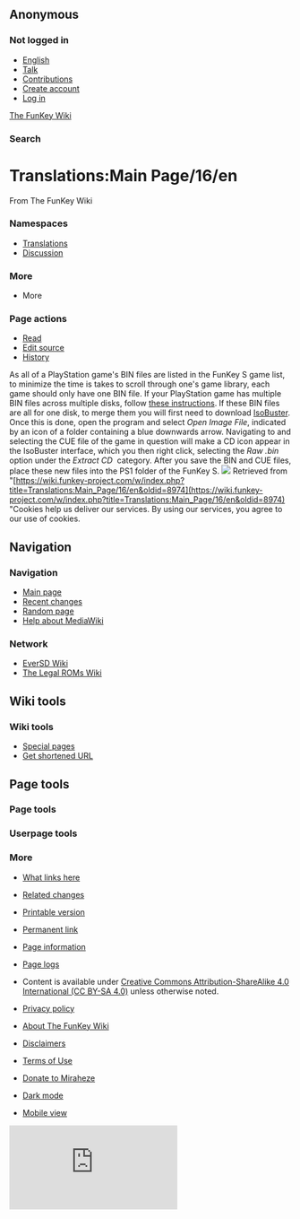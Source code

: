 ## Anonymous

### Not logged in

* [English](#)
* [Talk](/wiki/Special:MyTalk "Discussion about edits from this IP address [n]")
* [Contributions](/wiki/Special:MyContributions "A list of edits made from this IP address [y]")
* [Create account](/w/index.php?title=Special:CreateAccount&returnto=Translations%3AMain+Page%2F16%2Fen "You are encouraged to create an account and log in; however, it is not mandatory")
* [Log in](/w/index.php?title=Special:UserLogin&returnto=Translations%3AMain+Page%2F16%2Fen "You are encouraged to log in; however, it is not mandatory [o]")

[The FunKey Wiki](/wiki/Main_Page)

### Search

# Translations:Main Page/16/en

From The FunKey Wiki

### Namespaces

* [Translations](/wiki/Translations:Main_Page/16/en)
* [Discussion](/w/index.php?title=Translations_talk:Main_Page/16/en&action=edit&redlink=1 "Discussion about the content page (page does not exist) [t]")

### More

* More

### Page actions

* [Read](/wiki/Translations:Main_Page/16/en)
* [Edit source](/w/index.php?title=Translations:Main_Page/16/en&action=edit "Edit this page [e]")
* [History](/w/index.php?title=Translations:Main_Page/16/en&action=history "Past revisions of this page [h]")

As all of a PlayStation game's BIN files are listed in the FunKey S game list, to minimize the time is takes to scroll through one's game library, each game should only have one BIN file. If your PlayStation game has multiple BIN files across multiple disks, follow [these instructions](#how-do-i-combine-files-from-multiple-playstation-disks-into-a-single-rom-file). If these BIN files are all for one disk, to merge them you will first need to download [IsoBuster](https://www.isobuster.com/download.php). Once this is done, open the program and select _Open Image File_, indicated by an icon of a folder containing a blue downwards arrow. Navigating to and selecting the CUE file of the game in question will make a CD icon appear in the IsoBuster interface, which you then right click, selecting the _Raw .bin_ option under the _Extract CD <Image>_ category. After you save the BIN and CUE files, place these new files into the PS1 folder of the FunKey S.
![](https://wiki.funkey-project.com/wiki/Special:CentralAutoLogin/start?type=1x1) Retrieved from "[https://wiki.funkey-project.com/w/index.php?title=Translations:Main_Page/16/en&oldid=8974](https://wiki.funkey-project.com/w/index.php?title=Translations:Main_Page/16/en&oldid=8974) "Cookies help us deliver our services. By using our services, you agree to our use of cookies.

## Navigation

### Navigation

* [Main page](/wiki/Main_Page "Visit the main page [z]")
* [Recent changes](/wiki/Special:RecentChanges "A list of recent changes in the wiki [r]")
* [Random page](/wiki/Special:Random "Load a random page [x]")
* [Help about MediaWiki](https://www.mediawiki.org/wiki/Special:MyLanguage/Help:Contents)

### Network

* [EverSD Wiki](https://eversd.miraheze.org/wiki/Main_Page)
* [The Legal ROMs Wiki](https://legalroms.miraheze.org/wiki/Main_Page)

## Wiki tools

### Wiki tools

* [Special pages](/wiki/Special:SpecialPages "A list of all special pages [q]")
* [Get shortened URL](/w/index.php?title=Special:UrlShortener&url=https%3A%2F%2Fwiki.funkey-project.com%2Fwiki%2FTranslations%3AMain_Page%2F16%2Fen)

## Page tools

### Page tools

### Userpage tools

### More

* [What links here](/wiki/Special:WhatLinksHere/Translations:Main_Page/16/en "A list of all wiki pages that link here [j]")
* [Related changes](/wiki/Special:RecentChangesLinked/Translations:Main_Page/16/en "Recent changes in pages linked from this page [k]")
* [Printable version](javascript:print(); "Printable version of this page [p]")
* [Permanent link](/w/index.php?title=Translations:Main_Page/16/en&oldid=8974 "Permanent link to this revision of the page")
* [Page information](/w/index.php?title=Translations:Main_Page/16/en&action=info "More information about this page")
* [Page logs](/w/index.php?title=Special:Log&page=Translations%3AMain+Page%2F16%2Fen)

* Content is available under [Creative Commons Attribution-ShareAlike 4.0 International (CC BY-SA 4.0)](https://creativecommons.org/licenses/by-sa/4.0/) unless otherwise noted.

* [Privacy policy](https://meta.miraheze.org/wiki/Privacy_Policy "m:Privacy Policy")
* [About The FunKey Wiki](/wiki/The_FunKey_Wiki:About "The FunKey Wiki:About")
* [Disclaimers](/wiki/The_FunKey_Wiki:General_disclaimer "The FunKey Wiki:General disclaimer")
* [Terms of Use](https://meta.miraheze.org/wiki/Terms_of_Use "m:Terms of Use")
* [Donate to Miraheze](https://meta.miraheze.org/wiki/Donate "m:Donate")
* [Dark mode](#)
* [Mobile view](https://wiki.funkey-project.com/w/index.php?title=Translations:Main_Page/16/en&mobileaction=toggle_view_mobile)

![](https://matomo.miraheze.org/matomo.php?idsite=6355&rec=1&action_name=Translations:Main_Page/16/en)

